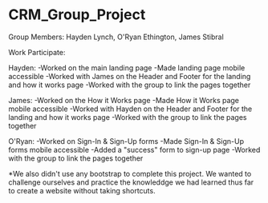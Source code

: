 # CRM_Group_Project
Group Members: Hayden Lynch, O'Ryan Ethington, James Stibral

Work Participate:

Hayden:
-Worked on the main landing page
-Made landing page mobile accessible
-Worked with James on the Header and Footer for the landing and how it works page
-Worked with the group to link the pages together

James:
-Worked on the How it Works page
-Made How it Works page mobile accessible
-Worked with Hayden on the Header and Footer for the landing and how it works page
-Worked with the group to link the pages together

O'Ryan: 
-Worked on Sign-In & Sign-Up forms
-Made Sign-In & Sign-Up forms mobile accessible
-Added a "success" form to sign-up page
-Worked with the group to link the pages together

*We also didn't use any bootstrap to complete this project. We wanted to challenge ourselves and practice the knowleddge we had learned thus far to create a website without taking shortcuts.
